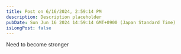 ```yaml
---
title: Post on 6/16/2024, 2:59:14 PM
description: Description placeholder
pubDate: Sun Jun 16 2024 14:59:14 GMT+0900 (Japan Standard Time)
isLongPost: false
---
```

Need to become stronger 
